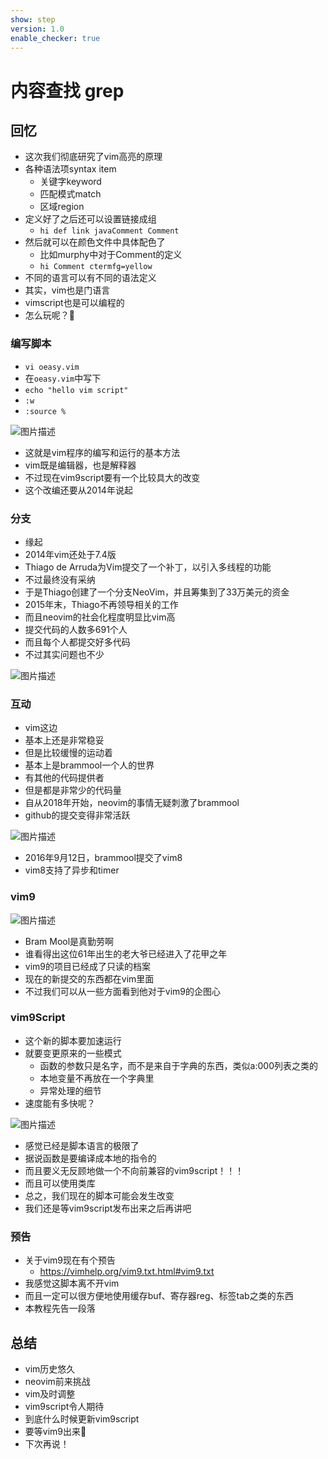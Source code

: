 ```yaml
---
show: step
version: 1.0
enable_checker: true
---
```


# 内容查找 grep

## 回忆

- 这次我们彻底研究了vim高亮的原理
- 各种语法项syntax item
	- 关键字keyword
	- 匹配模式match
	- 区域region
- 定义好了之后还可以设置链接成组
	- `hi def link javaComment Comment`
- 然后就可以在颜色文件中具体配色了
	- 比如murphy中对于Comment的定义
	- `hi Comment ctermfg=yellow`
- 不同的语言可以有不同的语法定义
- 其实，vim也是门语言
- vimscript也是可以编程的
- 怎么玩呢？🤔

### 编写脚本
- `vi oeasy.vim`
- 在`oeasy.vim`中写下
- `echo "hello vim script"`
- `:w`
- `:source %`

![图片描述](https://doc.shiyanlou.com/courses/uid1190679-20210803-1627993396411)

- 这就是vim程序的编写和运行的基本方法
- vim既是编辑器，也是解释器
- 不过现在vim9script要有一个比较具大的改变
- 这个改编还要从2014年说起

### 分支
- 缘起
- 2014年vim还处于7.4版
- Thiago de Arruda为Vim提交了一个补丁，以引入多线程的功能
- 不过最终没有采纳
- 于是Thiago创建了一个分支NeoVim，并且筹集到了33万美元的资金
- 2015年末，Thiago不再领导相关的工作
- 而且neovim的社会化程度明显比vim高
- 提交代码的人数多691个人
- 而且每个人都提交好多代码
- 不过其实问题也不少

![图片描述](https://doc.shiyanlou.com/courses/uid1190679-20210803-1627994173212)

### 互动
- vim这边
- 基本上还是非常稳妥
- 但是比较缓慢的运动着
- 基本上是brammool一个人的世界
- 有其他的代码提供者
- 但是都是非常少的代码量
- 自从2018年开始，neovim的事情无疑刺激了brammool
- github的提交变得非常活跃

![图片描述](https://doc.shiyanlou.com/courses/uid1190679-20210803-1627994244534)

- 2016年9月12日，brammool提交了vim8
- vim8支持了异步和timer

### vim9

![图片描述](https://doc.shiyanlou.com/courses/uid1190679-20210803-1627994863785)

- Bram Mool是真勤劳啊
- 谁看得出这位61年出生的老大爷已经进入了花甲之年
- vim9的项目已经成了只读的档案
- 现在的新提交的东西都在vim里面
- 不过我们可以从一些方面看到他对于vim9的企图心

### vim9Script
- 这个新的脚本要加速运行
- 就要变更原来的一些模式
	- 函数的参数只是名字，而不是来自于字典的东西，类似a:000列表之类的
	- 本地变量不再放在一个字典里
	- 异常处理的细节
- 速度能有多快呢？

![图片描述](https://doc.shiyanlou.com/courses/uid1190679-20210803-1627995287160)

- 感觉已经是脚本语言的极限了
- 据说函数是要编译成本地的指令的
- 而且要义无反顾地做一个不向前兼容的vim9script！！！
- 而且可以使用类库
- 总之，我们现在的脚本可能会发生改变
- 我们还是等vim9script发布出来之后再讲吧

### 预告

- 关于vim9现在有个预告
	- https://vimhelp.org/vim9.txt.html#vim9.txt
- 我感觉这脚本离不开vim
- 而且一定可以很方便地使用缓存buf、寄存器reg、标签tab之类的东西
- 本教程先告一段落


## 总结
- vim历史悠久
- neovim前来挑战
- vim及时调整
- vim9script令人期待
- 到底什么时候更新vim9script
- 要等vim9出来🤔
- 下次再说！





